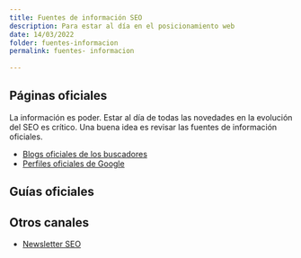 ```yaml
---
title: Fuentes de información SEO
description: Para estar al día en el posicionamiento web
date: 14/03/2022
folder: fuentes-informacion
permalink: fuentes- informacion
  
---
```



## Páginas oficiales

La información es poder. Estar al día de todas las novedades en la evolución del SEO es crítico. Una buena idea es revisar las fuentes de información oficiales.

- [Blogs oficiales de los buscadores](https://chuletaseo.com/blogs-oficiales) 
- [Perfiles oficiales de Google](https://chuletaseo.com/perfiles-oficiales-google)

## Guías oficiales



## Otros canales

- [Newsletter SEO](https://chuletaseo.com/newsletter-seo)
<!--stackedit_data:
eyJoaXN0b3J5IjpbMTQzNzI2NzU3NSwtMTkzNTEzNDM3OF19
-->